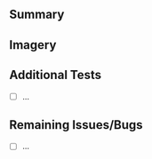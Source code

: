 ## Summary
<!--- Give a brief verbal summary of what is included in this PR. --->

## Imagery
<!--- Pictures or videos as needed. --->

## Additional Tests
<!--- Describe any tests that should be run --->
- [ ] ...

## Remaining Issues/Bugs
<!--- Are there any known issues/bugs with this that should stop the PR from being approved? If so, describe them and add links to new issues meant to cover these. --->
- [ ] ...
